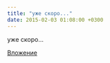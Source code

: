 ```yaml
---
title: "уже скоро..."
date: 2015-02-03 01:08:00 +0300
---
```


уже скоро...

[Вложение](https://vk.com/photo41076938_353620065)
